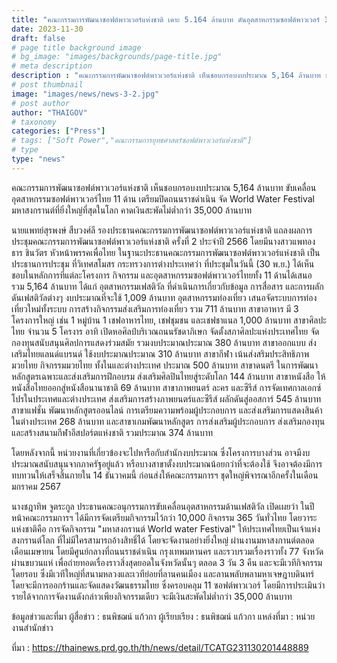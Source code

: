 ```yaml
---
title: "คณะกรรมการพัฒนาซอฟต์พาวเวอร์แห่งชาติ เคาะ 5.164 ล้านบาท ดันอุตสาหกรรมซอฟต์พาวเวอร์ 11 ด้าน"
date: 2023-11-30
draft: false
# page title background image
# bg_image: "images/backgrounds/page-title.jpg"
# meta description
description : "คณะกรรมการพัฒนาซอฟต์พาวเวอร์แห่งชาติ เห็นชอบกรอบงบประมาณ 5,164 ล้านบาท ขับเคลื่อนอุตสาหกรรมซอฟต์พาวเวอร์ไทย 11 ด้าน เตรียมปิดถนนราชดำเนิน จัด World Water Festival มหาสงกรานต์ที่ยิ่งใหญ่ที่สุดในโลก คาดเงินสะพัดไม่ต่ำกว่า 35,000 ล้านบาท"
# post thumbnail
image: "images/news/news-3-2.jpg"
# post author
author: "THAIGOV"
# taxonomy
categories: ["Press"]
# tags: ["Soft Power","คณะกรรมการยุทธศาสตร์ซอฟต์พาวเวอร์แห่งชาติ"]
# type
type: "news"
---
```


คณะกรรมการพัฒนาซอฟต์พาวเวอร์แห่งชาติ เห็นชอบกรอบงบประมาณ 5,164 ล้านบาท ขับเคลื่อนอุตสาหกรรมซอฟต์พาวเวอร์ไทย 11 ด้าน เตรียมปิดถนนราชดำเนิน จัด World Water Festival มหาสงกรานต์ที่ยิ่งใหญ่ที่สุดในโลก คาดเงินสะพัดไม่ต่ำกว่า 35,000 ล้านบาท

นายแพทย์สุรพงษ์ สืบวงศ์ลี รองประธานคณะกรรมการพัฒนาซอฟต์พาวเวอร์แห่งชาติ แถลงผลการประชุมคณะกรรมการพัฒนาซอฟต์พาวเวอร์แห่งชาติ ครั้งที่ 2 ประจำปี 2566 โดยมีนางสาวแพทองธาร ชินวัตร หัวหน้าพรรคเพื่อไทย ในฐานะประธานคณะกรรมการพัฒนาซอฟต์พาวเวอร์แห่งชาติ เป็นประธานการประชุม ที่วิเทศสโมสร กระทรวงการต่างประเทศว่า ที่ประชุมในวันนี้ (30 พ.ย.) ได้เห็นชอบในหลักการที่แต่ละโครงการ กิจกรรม และอุตสาหกรรมซอฟต์พาวเวอร์ไทยทั้ง 11 ด้านได้เสนอ รวม 5,164 ล้านบาท ได้แก่ อุตสาหกรรมเฟสติวัล ที่ดำเนินการเกี่ยวกับข้อมูล การสื่อสาร และการผลักดันเฟสติวัลต่างๆ งบประมาณที่จะใช้ 1,009 ล้านบาท อุตสาหกรรมท่องเที่ยว เสนอจัดระบบการท่องเที่ยวใหม่ทั้งระบบ การสร้างกิจกรรมส่งเสริมการท่องเที่ยว รวม 711 ล้านบาท สาขาอาหาร มี 3 โครงการใหญ่ เช่น 1 หมู่บ้าน 1 เชฟอาหารไทย, เชฟชุมชน และเชฟชาแนล 1,000 ล้านบาท สาขาศิลปะไทย จำนวน 5 โครงาร อาทิ เปิดหอศิลป์บริเวณถนนรัชดาภิเษก จัดตั้งสภาศิลปะแห่งประเทศไทย จัดกองทุนสนับสนุนศิลปการแสดงร่วมสมัย รวมงบประมาณประมาณ 380 ล้านบาท สาขาออกแบบ ส่งเสริมไทยแลนด์แบรนด์ ใช้งบประมาณประมาณ 310 ล้านบาท สาขากีฬา เน้นส่งสริมประสิทธิภาพมวยไทย กิจกรรมมวยไทย ทั้งในและต่างประเทศ ประมาณ 500 ล้านบาท สาขาดนตรี ในการพัฒนาหลักสูตรเฉพาะและส่งเสริมการฝึกอบรม ส่งเสริมศิลปินไทยสู่ระดับโลก 144 ล้านบาท สาขาหนังสือ ให้หนังสือไทยออกสู่หนังสือนานาชาติ 69 ล้านบาท สาขาภาพยนตร์ ละคร และซีรีส์ การจัดเทศกาลเอกซ์โปรในประเทศและต่างประเทศ ส่งเสริมการสร้างภาพยนตร์และซีรีส์ ผลักดันสู่ออสการ์ 545 ล้านบาท สาขาแฟชั่น พัฒนาหลักสูตรออนไลน์ การเตรียมความพร้อมผู้ประกอบการ และส่งเสริมการแสดงสินค้าในต่างประเทศ 268 ล้านบาท และสาขาเกมพัฒนาหลักสูตร การส่งเสริมผู้ประกอบการ ส่งเสริมกองทุนและสร้างสนามกีฬาอีสปอร์ตแห่งชาติ รวมประมาณ 374 ล้านบาท

โดยหลังจากนี้ หน่วยงานที่เกี่ยวข้องจะไปหารือกับสำนักงบประมาณ ซึ่งโครงการบางส่วน อาจมีงบประมาณสนับสนุนจากภาครัฐอยู่แล้ว หรือบางสาขาตั้งงบประมาณน้อยกว่าที่จะต้องใช้ จึงอาจต้องมีการทบทวนให้เสร็จสิ้นภายใน 14 ธันวาคมนี้ ก่อนส่งให้คณะกรรมการฯ ชุดใหญ่พิจารณาอีกครั้งในเดือนมกราคม 2567

นางชฎาทิพ จูตระกูล ประธานคณะอนุกรรมการขับเคลื่อนอุตสาหกรรมด้านเฟสติวัล เปิดเผยว่า ในปีหน้าคณะกรรมการฯ ได้มีการจัดเตรียมกิจกรรมไว้กว่า 10,000 กิจกรรม 365 วันทั่วไทย โดยวาระแห่งชาติคือ การจัดกิจกรรม "มหาสงกรานต์ World water Festival" ให้ประเทศไทยเป็นเจ้าแห่งสงกรานต์โลก ที่ไม่มีใครสามารถอ้างสิทธิ์ได้ โดยจะจัดงานอย่างยิ่งใหญ่ ผ่านงานมหาสงกานต์ตลอดเดือนเมษายน โดยมีศูนย์กลางที่ถนนราชดำเนิน กรุงเทพมหานคร และรวบรวมเรื่องราวทั้ง 77 จังหวัดผ่านขบวนแห่ เพื่อถ่ายทอดเรื่องราวสิ่งสุดยอดในจังหวัดนั้นๆ ตลอด 3 วัน 3 คืน และจะมีเวทีกิจกรรมโดยรอบ ซึ่งมีเวทีใหญ่ที่สนามหลวงและเวทีย่อยที่ลานคนเมือง และลานพลับพลามหาเจษฎาบดินทร์ โดยจะมีการออกร้านและจัดแสดงวัฒนธรรมไทย ซึ่งครอบคลุม 11 ซอฟต์พาวเวอร์ โดยมีการประเมินว่า รายได้จากการจัดงานดังกล่าวเพียงกิจกรรมเดียว จะมีเงินสะพัดไม่ต่ำกว่า 35,000 ล้านบาท





ข้อมูลข่าวและที่มา
ผู้สื่อข่าว : ธนพิชฌน์ แก้วกา
ผู้เรียบเรียง : ธนพิชฌน์ แก้วกา
แหล่งที่มา : หน่วยงานสำนักข่าว

ที่มา : https://thainews.prd.go.th/th/news/detail/TCATG231130201448889
